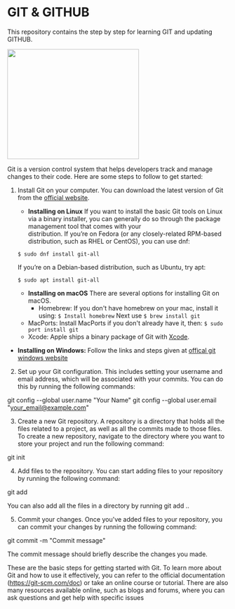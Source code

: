 # **GIT & GITHUB**

This repository contains the step by step for learning GIT and updating GITHUB.

<!-- ![image](https://user-images.githubusercontent.com/15100077/208880325-73824c43-81e1-4be7-b363-b46c6e18567c.png) -->

<img src="https://user-images.githubusercontent.com/15100077/208880325-73824c43-81e1-4be7-b363-b46c6e18567c.png" width="300" height="250">

Git is a version control system that helps developers track and manage changes to their code. Here are some steps to follow to get started:

1. Install Git on your computer. You can download the latest version of Git from the [official website](https://git-scm.com/downloads).
     - **Installing on Linux**
     If you want to install the basic Git tools on Linux via a binary installer, you can generally do so through the package management tool that comes with your   
     distribution. If you’re on Fedora (or any closely-related RPM-based distribution, such as RHEL or CentOS), you can use dnf:
     
     `$ sudo dnf install git-all`
     
     If you’re on a Debian-based distribution, such as Ubuntu, try apt:
     
     `$ sudo apt install git-all`
     
     - **Installing on macOS**
          There are several options for installing Git on macOS. 
          - Homebrew:
     If you don't have homebrew on your mac, install it using:
     `$ Install homebrew`
     Next use
      `$ brew install git`
   - MacPorts: Install MacPorts if you don't already have it, then:
      `$ sudo port install git`
   - Xcode:
      Apple ships a binary package of Git with [Xcode](https://developer.apple.com/xcode/).
  
 - **Installing on Windows:** Follow the links and steps given at [offical git windows website](https://git-scm.com/download/win) 
    

2. Set up your Git configuration. This includes setting your username and email address, which will be associated with your commits. You can do this by running the following commands:

git config --global user.name "Your Name"
git config --global user.email "your_email@example.com"


3. Create a new Git repository. A repository is a directory that holds all the files related to a project, as well as all the commits made to those files. To create a new repository, navigate to the directory where you want to store your project and run the following command:

git init

4. Add files to the repository. You can start adding files to your repository by running the following command:

git add <filename>

You can also add all the files in a directory by running git add ..

5. Commit your changes. Once you've added files to your repository, you can commit your changes by running the following command:

git commit -m "Commit message"

The commit message should briefly describe the changes you made.

These are the basic steps for getting started with Git. To learn more about Git and how to use it effectively, you can refer to the official documentation (https://git-scm.com/doc) or take an online course or tutorial. There are also many resources available online, such as blogs and forums, where you can ask questions and get help with specific issues


